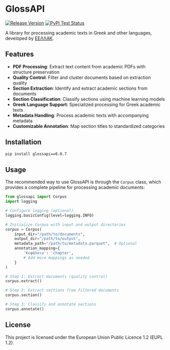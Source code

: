 # GlossAPI

[![Release Version](https://img.shields.io/github/v/release/eellak/glossAPI)](https://github.com/eellak/glossAPI/releases)
[![PyPI Test Status](https://img.shields.io/badge/PyPI%20Test-glossapi-blue?logo=pypi)](https://test.pypi.org/project/glossapi/)

A library for processing academic texts in Greek and other languages, developed by [ΕΕΛΛΑΚ](https://eellak.gr/).

## Features

- **PDF Processing**: Extract text content from academic PDFs with structure preservation
- **Quality Control**: Filter and cluster documents based on extraction quality
- **Section Extraction**: Identify and extract academic sections from documents
- **Section Classification**: Classify sections using machine learning models
- **Greek Language Support**: Specialized processing for Greek academic texts
- **Metadata Handling**: Process academic texts with accompanying metadata
- **Customizable Annotation**: Map section titles to standardized categories

## Installation

```bash
pip install glossapi==0.0.7
```

## Usage

The recommended way to use GlossAPI is through the `Corpus` class, which provides a complete pipeline for processing academic documents:

```python
from glossapi import Corpus
import logging

# Configure logging (optional)
logging.basicConfig(level=logging.INFO)

# Initialize Corpus with input and output directories
corpus = Corpus(
    input_dir="/path/to/documents",
    output_dir="/path/to/output",
    metadata_path="/path/to/metadata.parquet",  # Optional
    annotation_mapping={
        'Κεφάλαιο': 'chapter',
        # Add more mappings as needed
    }
)

# Step 1: Extract documents (quality control)
corpus.extract()

# Step 2: Extract sections from filtered documents
corpus.section()

# Step 3: Classify and annotate sections
corpus.annotate()
```

## License

This project is licensed under the European Union Public Licence 1.2 (EUPL 1.2).
